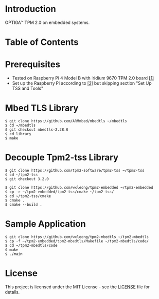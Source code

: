 # Introduction

OPTIGA™ TPM 2.0 on embedded systems.

# Table of Contents

# Prerequisites

- Tested on Raspberry Pi 4 Model B with Iridium 9670 TPM 2.0 board [[1]](#1) 
- Set up the Raspberry Pi according to [[2]](#2) but skipping section "Set Up TSS and Tools"

# Mbed TLS Library

```
$ git clone https://github.com/ARMmbed/mbedtls ~/mbedtls
$ cd ~/mbedtls
$ git checkout mbedtls-2.28.0 
$ cd library
$ make
```

# Decouple Tpm2-tss Library

```
$ git clone https://github.com/tpm2-software/tpm2-tss ~/tpm2-tss
$ cd ~/tpm2-tss
$ git checkout 3.2.0

$ git clone https://github.com/wxleong/tpm2-embedded ~/tpm2-embedded
$ cp -r ~/tpm2-embedded/tpm2-tss/cmake ~/tpm2-tss/
$ cd ~/tpm2-tss/cmake
$ cmake .
$ cmake --build .
```

# Sample Application

```
$ git clone https://github.com/wxleong/tpm2-mbedtls ~/tpm2-mbedtls
$ cp -f ~/tpm2-embedded/tpm2-mbedtls/Makefile ~/tpm2-mbedtls/code/
$ cd ~/tpm2-mbedtls/code 
$ make
$ ./main
```

# License

This project is licensed under the MIT License - see the [LICENSE](LICENSE) file for details.
